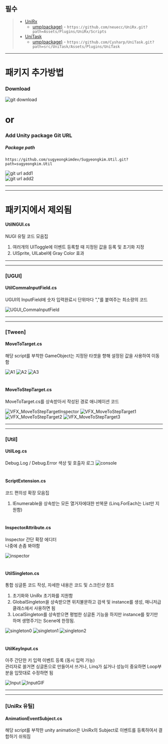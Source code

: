 
## 필수
> + [UniRx](https://github.com/neuecc/UniRx)   
>   + [ump(package)](https://github.com/neuecc/UniRx#upm-package) - `https://github.com/neuecc/UniRx.git?path=Assets/Plugins/UniRx/Scripts`
> + [UniTask](https://github.com/Cysharp/UniTask)   
>   + [ump(package)](https://github.com/Cysharp/UniTask#upm-package) - `https://github.com/Cysharp/UniTask.git?path=src/UniTask/Assets/Plugins/UniTask`
<hr/>

# 패키지 추가방법

### Download
![git download](https://github.com/sugyeongkimdev/Sugyeongkim.Util/assets/51020780/420c5e3b-cdc7-453c-92ec-4874012b7d6c)

# or

### Add Unity package Git URL  
##### Package path
`https://github.com/sugyeongkimdev/Sugyeongkim.Util.git?path=sugyeongkim.Util`

![git url add1](https://github.com/sugyeongkimdev/Sugyeongkim.Util/assets/51020780/20f483a5-52dd-4e01-aee9-3967fc70df84)  
![git url add2](https://github.com/sugyeongkimdev/Sugyeongkim.Util/assets/51020780/f8cc1ff5-3306-42a6-b1ad-f2b808c3b965)  

---
---

# 패키지에서 제외됨
#### UtilNGUI.cs
NUGI 유틸 코드 모음집
1. 여러개의 UIToggle에 이벤트 등록할 때 지정된 값을 등록 및 초기화 지정
2. UISprite, UILabel에 Gray Color 효과

---
---

### [UGUI]

#### UtilCommaInputField.cs
UGUI의 InputField에 숫자 입력완료시 단위마다 ","를 붙여주는 최소량의 코드

![UGUI_CommaInputField](https://user-images.githubusercontent.com/51020780/132855694-d845241f-8a02-443c-9b48-b4890c5a9d45.gif)

---
---

### [Tween]

#### MoveToTarget.cs
해당 script를 부착한 GameObject는 지정돤 타겟을 향해 설정된 값을 사용하여 이동함

![A1](https://user-images.githubusercontent.com/51020780/132530113-cd4a0359-dab2-44af-945e-fdc83552b10f.PNG)
![A2](https://user-images.githubusercontent.com/51020780/132528715-696f71be-1c34-4609-b85f-ad4b3b08743e.gif)
![A3](https://user-images.githubusercontent.com/51020780/132528724-4f9569d8-b42e-4739-8268-4070b881861c.gif)

#

#### MoveToStepTarget.cs
MoveToTarget.cs를 상속받아서 작성된 경로 애니메이션 코드

![VFX_MoveToStepTargetInspector](https://user-images.githubusercontent.com/51020780/133119919-bdb47d3f-f0b0-4271-84a6-064a4637bf08.PNG)
![VFX_MoveToStepTarget1](https://user-images.githubusercontent.com/51020780/133119908-1d5633a5-8e8a-4145-8d83-f6a818a23eee.gif)
![VFX_MoveToStepTarget2](https://user-images.githubusercontent.com/51020780/133119913-5b73fa93-f577-4d1e-9389-d2079096e001.gif)
![VFX_MoveToStepTarget3](https://user-images.githubusercontent.com/51020780/133119914-7f65cf2b-bfd9-4d2a-9ca5-f423459a73d3.gif)

---
---

### [Util]

#### UtilLog.cs
Debug.Log / Debug.Error
색상 및 호출자 로그
![console](https://user-images.githubusercontent.com/51020780/132694076-70d4d95c-8dae-4b76-b496-e9b8d069f4c1.PNG)

#

#### ScriptExtension.cs
코드 편의성 확장 모음집
1. IEnumerable을 상속받는 모든 열거자에대한 반복문 (Linq.ForEach는 List만 지원함)

#

#### InspectorAttribute.cs
Inspector 간단 확장 에디터  
나중에 손좀 봐야함

![inspector](https://user-images.githubusercontent.com/51020780/132705061-77178987-0d33-4cdc-8c20-89e90263fb6f.png)

#

#### UtilSingleton.cs
통합 싱글톤 코드 작성, 자세한 내용은 코드 및 스크린샷 참조
1. 초기화와 UniRx 초기화를 지원함
1. GlobalSingleton을 상속받으면 위치불문하고 검색 및 instance를 생성, 매니저급 클래스에서 사용하면 됨
2. LocalSingleton를 상속받으면 평범한 싱글톤 기능을 하지만 instance를 찾기만 하며 생명주기는 Scene에 한정됨.

![singleton0](https://github.com/sugyeongkimdev/Sugyeongkim.BigUtil.Unity/assets/51020780/07beb0de-671d-4707-8cfb-22576185ef17)
![singleton1](https://github.com/sugyeongkimdev/Sugyeongkim.BigUtil.Unity/assets/51020780/d3c320e0-944f-4c0d-81c2-554fe9720709)
![singleton2](https://github.com/sugyeongkimdev/Sugyeongkim.BigUtil.Unity/assets/51020780/6e4e6ed4-08f9-4cdc-b480-9d5a61e8f8af)

#

#### UtilKeyInput.cs

아주 간단한 키 입력 이벤트 등록 (동시 입력 가능)  
관리자로 쓸거면 싱글톤으로 만들어서 쓰거나, Linq가 싫거나 성능이 중요하면 Loop부분을 입맛대로 수정하면 됨

![Input](https://user-images.githubusercontent.com/51020780/132979324-5b4ee554-b138-4cb7-8134-53d9e3d5ce79.PNG)
![InputGIF](https://user-images.githubusercontent.com/51020780/132979325-f5a18fa2-ccd8-4ef2-8517-bce11e0bf177.gif)

---
---

### [UniRx 유틸]

#### AnimationEventSubject.cs
해당 script를 부착한 unity animation은 UniRx의 Subject로 이벤트를 등록하여서 결합하기 쉬워짐

